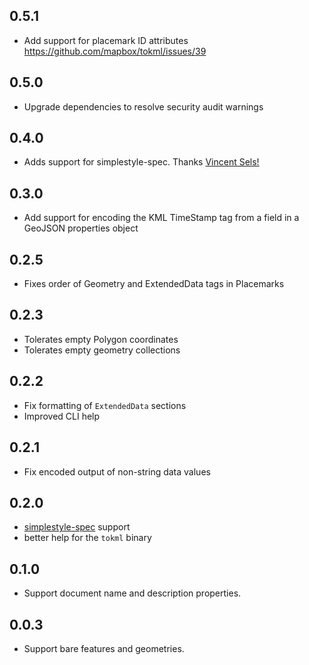 ## 0.5.1

* Add support for placemark ID attributes https://github.com/mapbox/tokml/issues/39

## 0.5.0

* Upgrade dependencies to resolve security audit warnings

## 0.4.0

* Adds support for simplestyle-spec. Thanks [Vincent Sels!](https://github.com/vincentsels)

## 0.3.0

* Add support for encoding the KML TimeStamp tag from a field in a GeoJSON
  properties object

## 0.2.5

* Fixes order of Geometry and ExtendedData tags in Placemarks

## 0.2.3

* Tolerates empty Polygon coordinates
* Tolerates empty geometry collections

## 0.2.2

* Fix formatting of `ExtendedData` sections
* Improved CLI help

## 0.2.1

* Fix encoded output of non-string data values

## 0.2.0

* [simplestyle-spec](https://github.com/mapbox/simplestyle-spec) support
* better help for the `tokml` binary

## 0.1.0

* Support document name and description properties.

## 0.0.3

* Support bare features and geometries.
